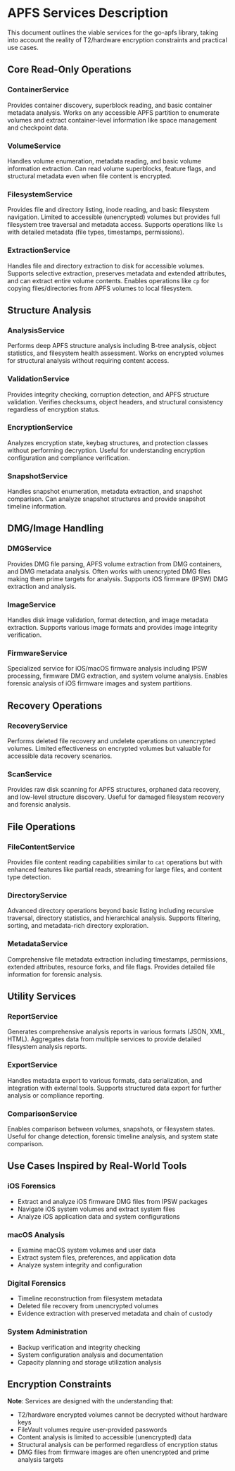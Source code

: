 # APFS Services Description

This document outlines the viable services for the go-apfs library, taking into account the reality of T2/hardware encryption constraints and practical use cases.

## Core Read-Only Operations

### ContainerService
Provides container discovery, superblock reading, and basic container metadata analysis. Works on any accessible APFS partition to enumerate volumes and extract container-level information like space management and checkpoint data.

### VolumeService  
Handles volume enumeration, metadata reading, and basic volume information extraction. Can read volume superblocks, feature flags, and structural metadata even when file content is encrypted.

### FilesystemService
Provides file and directory listing, inode reading, and basic filesystem navigation. Limited to accessible (unencrypted) volumes but provides full filesystem tree traversal and metadata access. Supports operations like `ls` with detailed metadata (file types, timestamps, permissions).

### ExtractionService
Handles file and directory extraction to disk for accessible volumes. Supports selective extraction, preserves metadata and extended attributes, and can extract entire volume contents. Enables operations like `cp` for copying files/directories from APFS volumes to local filesystem.

## Structure Analysis

### AnalysisService
Performs deep APFS structure analysis including B-tree analysis, object statistics, and filesystem health assessment. Works on encrypted volumes for structural analysis without requiring content access.

### ValidationService
Provides integrity checking, corruption detection, and APFS structure validation. Verifies checksums, object headers, and structural consistency regardless of encryption status.

### EncryptionService
Analyzes encryption state, keybag structures, and protection classes without performing decryption. Useful for understanding encryption configuration and compliance verification.

### SnapshotService
Handles snapshot enumeration, metadata extraction, and snapshot comparison. Can analyze snapshot structures and provide snapshot timeline information.

## DMG/Image Handling

### DMGService
Provides DMG file parsing, APFS volume extraction from DMG containers, and DMG metadata analysis. Often works with unencrypted DMG files making them prime targets for analysis. Supports iOS firmware (IPSW) DMG extraction and analysis.

### ImageService
Handles disk image validation, format detection, and image metadata extraction. Supports various image formats and provides image integrity verification.

### FirmwareService
Specialized service for iOS/macOS firmware analysis including IPSW processing, firmware DMG extraction, and system volume analysis. Enables forensic analysis of iOS firmware images and system partitions.

## Recovery Operations

### RecoveryService
Performs deleted file recovery and undelete operations on unencrypted volumes. Limited effectiveness on encrypted volumes but valuable for accessible data recovery scenarios.

### ScanService
Provides raw disk scanning for APFS structures, orphaned data recovery, and low-level structure discovery. Useful for damaged filesystem recovery and forensic analysis.

## File Operations

### FileContentService
Provides file content reading capabilities similar to `cat` operations but with enhanced features like partial reads, streaming for large files, and content type detection.

### DirectoryService
Advanced directory operations beyond basic listing including recursive traversal, directory statistics, and hierarchical analysis. Supports filtering, sorting, and metadata-rich directory exploration.

### MetadataService
Comprehensive file metadata extraction including timestamps, permissions, extended attributes, resource forks, and file flags. Provides detailed file information for forensic analysis.

## Utility Services

### ReportService
Generates comprehensive analysis reports in various formats (JSON, XML, HTML). Aggregates data from multiple services to provide detailed filesystem analysis reports.

### ExportService
Handles metadata export to various formats, data serialization, and integration with external tools. Supports structured data export for further analysis or compliance reporting.

### ComparisonService
Enables comparison between volumes, snapshots, or filesystem states. Useful for change detection, forensic timeline analysis, and system state comparison.

## Use Cases Inspired by Real-World Tools

### iOS Forensics
- Extract and analyze iOS firmware DMG files from IPSW packages
- Navigate iOS system volumes and extract system files
- Analyze iOS application data and system configurations

### macOS Analysis
- Examine macOS system volumes and user data
- Extract system files, preferences, and application data
- Analyze system integrity and configuration

### Digital Forensics
- Timeline reconstruction from filesystem metadata
- Deleted file recovery from unencrypted volumes
- Evidence extraction with preserved metadata and chain of custody

### System Administration
- Backup verification and integrity checking
- System configuration analysis and documentation
- Capacity planning and storage utilization analysis

## Encryption Constraints

**Note**: Services are designed with the understanding that:
- T2/hardware encrypted volumes cannot be decrypted without hardware keys
- FileVault volumes require user-provided passwords
- Content analysis is limited to accessible (unencrypted) data
- Structural analysis can be performed regardless of encryption status
- DMG files from firmware images are often unencrypted and prime analysis targets
